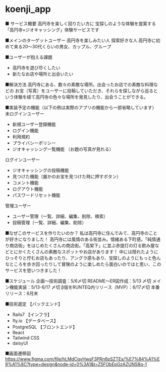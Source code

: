 # koenji_app

■ サービス概要
高円寺を楽しく回りたい方に
宝探しのような体験を提案する
「高円寺×ジオキャッシング」体験サービスです

■メインのターゲットユーザー
高円寺を楽しみたい人
探索好きな人
高円寺に初めて来る20〜30代くらいの男女、カップル、グループ

■ユーザーが抱える課題
- 高円寺を遊び尽くしたい
- 新たなお店や場所と出会いたい

■解決方法
高円寺にある、数々の素敵な場所。出会ったお店での素敵な料理などの
お宝（写真）をユーザーに投稿していただき、それらを探しながら巡るという体験を経て高円寺の色々な場所を発見したり、出会うことができる。

■実装予定の機能（以下の例は実際のアプリの機能から一部省略しています）
未ログインユーザー
- 新規ユーザー登録機能
- ログイン機能
- 利用規約
- プライバシーポリシー
- ジオキャッシング一覧機能
（お題の写真が見れる）

ログインユーザー
- ジオキャッシングの投稿機能
- 見つけた機能（誰かのお宝を見つけた時に押すボタン）
- コメント機能
- ログアウト機能
- パスワードリセット機能

管理ユーザー
- ユーザー管理（一覧、詳細、編集、削除、検索）
- 投稿管理（一覧、詳細、編集、削除）

■なぜこのサービスを作りたいのか？
私は高円寺に住んでみて、高円寺のことが好きになりました！
高円寺には風情のある街並み。情緒ある下町感。「純情通り商店街」をはじめたくさんの商店街。「高架下」に並ぶ赤提灯の灯る飲み屋などとにかくたくさんの素敵なスポットやお店があります！
中には隠れたようにひっそりと佇むお店もあったり、アングラ感もあり、宝探しのようにもっと色んなところを歩き回ったりして冒険のように楽しめたら面白いのではと思い、このサービスを思いつきました！

■スケジュール
企画〜技術調査：5/6〆切
README〜ER図作成：5/13 〆切
メイン機能実装：5/13-6/17 〆切
β版をRUNTEQ内リリース（MVP）：6/17〆切
本番リリース：6月末

■技術選定
【バックエンド】
- Rails7
【インフラ】
- fly.io
【データベース】
- PostgreSQL
【フロントエンド】
- React
- Tailwind CSS
- daisyUI

■画面遷移図
https://www.figma.com/file/hLMdCqvHwsF3PRn6pSZTEs/%E7%84%A1%E9%A1%8C?type=design&node-id=0%3A1&t=Z5FObEpGzAZUNS8q-1